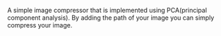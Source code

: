 A simple image compressor that is implemented using PCA(principal component analysis). By adding the path of your image you can simply compress your image. 
